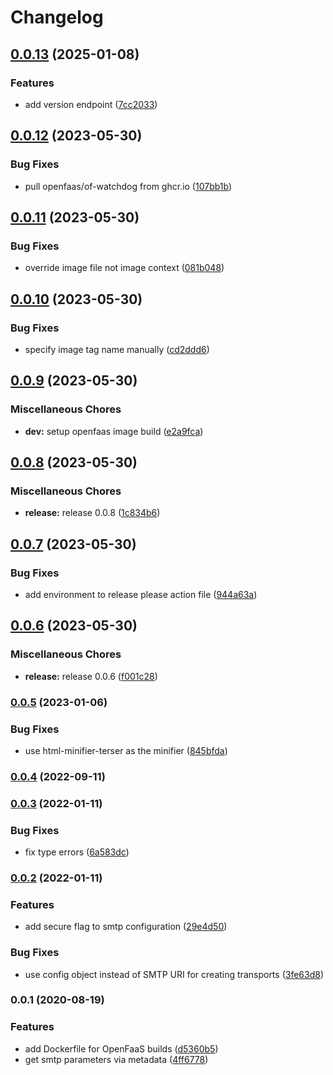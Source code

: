 # Changelog


## [0.0.13](https://github.com/telostat/mailess/compare/0.0.12...0.0.13) (2025-01-08)


### Features

* add version endpoint ([7cc2033](https://github.com/telostat/mailess/commit/7cc203316578c370fca24c175c99dd867852cd87))

## [0.0.12](https://github.com/telostat/mailess/compare/0.0.11...0.0.12) (2023-05-30)


### Bug Fixes

* pull openfaas/of-watchdog from ghcr.io ([107bb1b](https://github.com/telostat/mailess/commit/107bb1b0df111d0787505e6a3a8bad72c911914c))

## [0.0.11](https://github.com/telostat/mailess/compare/0.0.10...0.0.11) (2023-05-30)


### Bug Fixes

* override image file not image context ([081b048](https://github.com/telostat/mailess/commit/081b04800272e7ad145aebccf9b345ba03f0f72a))

## [0.0.10](https://github.com/telostat/mailess/compare/0.0.9...0.0.10) (2023-05-30)


### Bug Fixes

* specify image tag name manually ([cd2ddd6](https://github.com/telostat/mailess/commit/cd2ddd6b878f197f9298fc2ca194cef06eba7dbe))

## [0.0.9](https://github.com/telostat/mailess/compare/0.0.8...0.0.9) (2023-05-30)


### Miscellaneous Chores

* **dev:** setup openfaas image build ([e2a9fca](https://github.com/telostat/mailess/commit/e2a9fca8ff8f5a5b5a4dd28b48a29d6743f5b633))

## [0.0.8](https://github.com/telostat/mailess/compare/0.0.7...0.0.8) (2023-05-30)


### Miscellaneous Chores

* **release:** release 0.0.8 ([1c834b6](https://github.com/telostat/mailess/commit/1c834b6e3483f0b9b5150b37434f5253499a67ed))

## [0.0.7](https://github.com/telostat/mailess/compare/0.0.6...0.0.7) (2023-05-30)


### Bug Fixes

* add environment to release please action file ([944a63a](https://github.com/telostat/mailess/commit/944a63af18e9679d1edbc171314a44223edf512c))

## [0.0.6](https://github.com/telostat/mailess/compare/0.0.5...0.0.6) (2023-05-30)


### Miscellaneous Chores

* **release:** release 0.0.6 ([f001c28](https://github.com/telostat/mailess/commit/f001c28c70b18e47733b48c3593125c0305e499d))

### [0.0.5](https://github.com/telostat/mailess/compare/0.0.4...0.0.5) (2023-01-06)


### Bug Fixes

* use html-minifier-terser as the minifier ([845bfda](https://github.com/telostat/mailess/commit/845bfda48ab50d3959e8f5012244a3b722674021))

### [0.0.4](https://github.com/telostat/mailess/compare/0.0.3...0.0.4) (2022-09-11)

### [0.0.3](https://github.com/telostat/mailess/compare/0.0.2...0.0.3) (2022-01-11)


### Bug Fixes

* fix type errors ([6a583dc](https://github.com/telostat/mailess/commit/6a583dc12098a8d1c4ed9e612cea582e0810ff5c))

### [0.0.2](https://github.com/telostat/mailess/compare/0.0.1...0.0.2) (2022-01-11)


### Features

* add secure flag to smtp configuration ([29e4d50](https://github.com/telostat/mailess/commit/29e4d508ae0a5ddf153b8a7b8a291f3b6f0a7fac))


### Bug Fixes

* use config object instead of SMTP URI for creating transports ([3fe63d8](https://github.com/telostat/mailess/commit/3fe63d87ac0a38b0909807f14b7b3d7937edd3a0))

### 0.0.1 (2020-08-19)


### Features

* add Dockerfile for OpenFaaS builds ([d5360b5](https://github.com/telostat/mailess/commit/d5360b57f8c9ee0cbdd7d3329cbb8fb5b021bc0d))
* get smtp parameters via metadata ([4ff6778](https://github.com/telostat/mailess/commit/4ff677802c9ed2b67b541b01ff9f23793b5bacb8))
